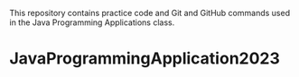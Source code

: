 This repository contains practice code and Git and GitHub commands used in the Java Programming Applications class.
# JavaProgrammingApplication2023
